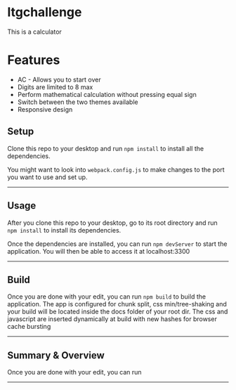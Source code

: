 # ltgchallenge
This is a calculator

# Features
- AC - Allows you to start over
- Digits are limited to 8 max
- Perform mathematical calculation without pressing equal sign
- Switch between the two themes available
- Responsive design

## Setup
Clone this repo to your desktop and run `npm install` to install all the dependencies.

You might want to look into `webpack.config.js` to make changes to the port you want to use and set up.

---

## Usage
After you clone this repo to your desktop, go to its root directory and run `npm install` to install its dependencies.

Once the dependencies are installed, you can run  `npm devServer` to start the application. You will then be able to access it at localhost:3300

---

## Build
Once you are done with your edit, you can run  `npm build` to build the application. The app is configured for chunk split, css min/tree-shaking and your build will be located inside the docs folder of your root dir. The css and javascript are inserted dynamically at build with new hashes for browser cache bursting

---

## Summary & Overview
Once you are done with your edit, you can run

---
